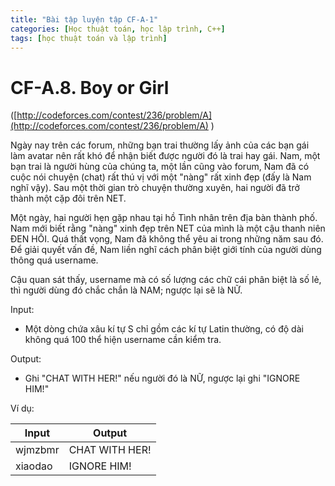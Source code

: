 ```yaml
---
title: "Bài tập luyện tập CF-A-1"
categories: [Học thuật toán, học lập trình, C++]
tags: [học thuật toán và lập trình]
---
```

# CF-A.8. Boy or Girl

([http://codeforces.com/contest/236/problem/A](http://codeforces.com/contest/236/problem/A) )

Ngày nay trên các forum, những bạn trai thường lấy ảnh của các bạn gái làm avatar nên rất khó để nhận biết được người đó là trai hay gái. Nam, một bạn trai là người hùng của chúng ta, một lần cũng vào forum, Nam đã có cuộc nói chuyện (chat) rất thú vị với một &quot;nàng&quot; rất xinh đẹp (đấy là Nam nghĩ vậy). Sau một thời gian trò chuyện thường xuyên, hai người đã trở thành một cặp đôi trên NET.

Một ngày, hai người hẹn gặp nhau tại hồ Tình nhân trên địa bàn thành phố. Nam mới biết rằng &quot;nàng&quot; xinh đẹp trên NET của mình là một cậu thanh niên ĐEN HÔI. Quá thất vọng, Nam đã không thể yêu ai trong những năm sau đó. Để giải quyết vấn đề, Nam liền nghĩ cách phân biệt giới tính của người dùng thông quá username.

Cậu quan sát thấy, username mà có số lượng các chữ cái phân biệt là số lẻ, thì người dùng đó chắc chắn là NAM; ngược lại sẽ là NỮ.

Input:

- Một dòng chứa xâu kí tự S chỉ gồm các kí tự Latin thường, có độ dài không quá 100 thể hiện username cần kiểm tra.

Output:

- Ghi &quot;CHAT WITH HER!&quot; nếu người đó là NỮ, ngược lại ghi &quot;IGNORE HIM!&quot;

Ví dụ:

| **Input** | **Output** |
| --- | --- |
| wjmzbmr | CHAT WITH HER! |
| xiaodao | IGNORE HIM! |
